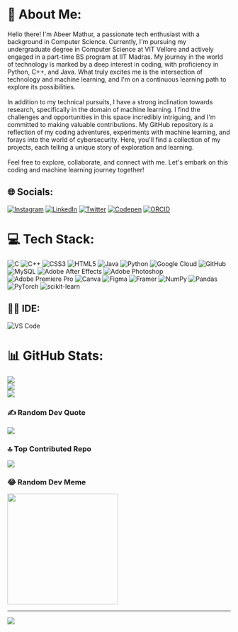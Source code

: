 # 💫 About Me:
Hello there! I'm Abeer Mathur, a passionate tech enthusiast with a background in Computer Science. Currently, I'm pursuing my undergraduate degree in Computer Science at VIT Vellore and actively engaged in a part-time BS program at IIT Madras. My journey in the world of technology is marked by a deep interest in coding, with proficiency in Python, C++, and Java. What truly excites me is the intersection of technology and machine learning, and I'm on a continuous learning path to explore its possibilities.<br><br>In addition to my technical pursuits, I have a strong inclination towards research, specifically in the domain of machine learning. I find the challenges and opportunities in this space incredibly intriguing, and I'm committed to making valuable contributions. My GitHub repository is a reflection of my coding adventures, experiments with machine learning, and forays into the world of cybersecurity. Here, you'll find a collection of my projects, each telling a unique story of exploration and learning.<br><br>Feel free to explore, collaborate, and connect with me. Let's embark on this coding and machine learning journey together!


## 🌐 Socials:
[![Instagram](https://img.shields.io/badge/Instagram-%23E4405F.svg?logo=Instagram&logoColor=white)](https://instagram.com/abeer.mathur) [![LinkedIn](https://img.shields.io/badge/LinkedIn-%230077B5.svg?logo=linkedin&logoColor=white)](https://linkedin.com/in/abeermathur) [![Twitter](https://img.shields.io/badge/Twitter-%231DA1F2.svg?logo=Twitter&logoColor=white)](https://twitter.com/abeer_mathur17) [![Codepen](https://img.shields.io/badge/Codepen-000000?style=for-the-badge&logo=codepen&logoColor=white)](https://codepen.io/abeer-wd) [![ORCID](https://img.shields.io/badge/orcid-A6CE39?style=for-the-badge&logo=orcid&logoColor=white)](https://orcid.org/0009-0004-3129-0749)

# 💻 Tech Stack:
![C](https://img.shields.io/badge/c-%2300599C.svg?style=for-the-badge&logo=c&logoColor=white) ![C++](https://img.shields.io/badge/c++-%2300599C.svg?style=for-the-badge&logo=c%2B%2B&logoColor=white) ![CSS3](https://img.shields.io/badge/css3-%231572B6.svg?style=for-the-badge&logo=css3&logoColor=white) ![HTML5](https://img.shields.io/badge/html5-%23E34F26.svg?style=for-the-badge&logo=html5&logoColor=white) ![Java](https://img.shields.io/badge/java-%23ED8B00.svg?style=for-the-badge&logo=java&logoColor=white) ![Python](https://img.shields.io/badge/python-3670A0?style=for-the-badge&logo=python&logoColor=ffdd54) ![Google Cloud](https://img.shields.io/badge/Google%20Cloud-%234285F4.svg?style=for-the-badge&logo=google-cloud&logoColor=white) ![GitHub](https://img.shields.io/badge/GitHub-%23121011.svg?style=for-the-badge&logo=github&logoColor=white) ![MySQL](https://img.shields.io/badge/mysql-%2300f.svg?style=for-the-badge&logo=mysql&logoColor=white) ![Adobe After Effects](https://img.shields.io/badge/Adobe%20After%20Effects-9999FF.svg?style=for-the-badge&logo=Adobe%20After%20Effects&logoColor=white) ![Adobe Photoshop](https://img.shields.io/badge/adobephotoshop-%2331A8FF.svg?style=for-the-badge&logo=adobephotoshop&logoColor=white) ![Adobe Premiere Pro](https://img.shields.io/badge/Adobe%20Premiere%20Pro-9999FF.svg?style=for-the-badge&logo=Adobe%20Premiere%20Pro&logoColor=white) ![Canva](https://img.shields.io/badge/Canva-%2300C4CC.svg?style=for-the-badge&logo=Canva&logoColor=white) 	![Figma](https://img.shields.io/badge/figma-%23F24E1E.svg?style=for-the-badge&logo=figma&logoColor=white) ![Framer](https://img.shields.io/badge/Framer-black?style=for-the-badge&logo=framer&logoColor=blue) ![NumPy](https://img.shields.io/badge/numpy-%23013243.svg?style=for-the-badge&logo=numpy&logoColor=white) ![Pandas](https://img.shields.io/badge/pandas-%23150458.svg?style=for-the-badge&logo=pandas&logoColor=white) ![PyTorch](https://img.shields.io/badge/PyTorch-%23EE4C2C.svg?style=for-the-badge&logo=PyTorch&logoColor=white) ![scikit-learn](https://img.shields.io/badge/scikit--learn-%23F7931E.svg?style=for-the-badge&logo=scikit-learn&logoColor=white)

## 👩‍💻 IDE:
![VS Code](https://img.shields.io/badge/VSCode-0078D4?style=for-the-badge&logo=visual%20studio%20code&logoColor=white)

# 📊 GitHub Stats:
![](https://github-readme-stats.vercel.app/api?username=AbeerMathur&theme=dark&hide_border=false&include_all_commits=true&count_private=false)<br/>
![](https://github-readme-streak-stats.herokuapp.com/?user=AbeerMathur&theme=dark&hide_border=false)<br/>
![](https://github-readme-stats.vercel.app/api/top-langs/?username=AbeerMathur&theme=dark&hide_border=false&include_all_commits=true&count_private=false&layout=compact)

### ✍️ Random Dev Quote
![](https://quotes-github-readme.vercel.app/api?type=horizontal&theme=radical)

### 🔝 Top Contributed Repo
![](https://github-contributor-stats.vercel.app/api?username=AbeerMathur&limit=5&theme=tokyonight&combine_all_yearly_contributions=true)

### 😂 Random Dev Meme
<img src='https://randommeme-five.vercel.app/' style="height: 250px;"/>

---
[![](https://visitcount.itsvg.in/api?id=manvendrasingh09&icon=1&color=0)](https://visitcount.itsvg.in)

<!-- Proudly created with GPRM ( https://gprm.itsvg.in ) -->
